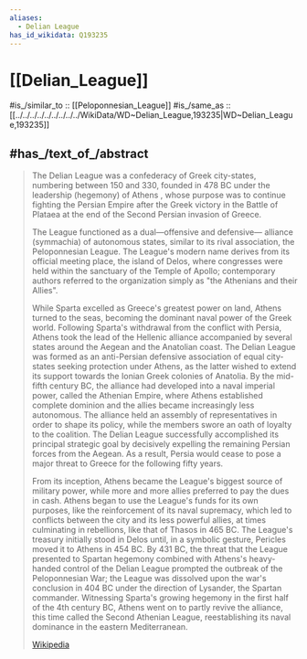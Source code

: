 ```yaml
---
aliases:
  - Delian League
has_id_wikidata: Q193235
---
```


# [[Delian_League]] 

#is_/similar_to :: [[Peloponnesian_League]] 
#is_/same_as :: [[../../../../../../../../../WikiData/WD~Delian_League,193235|WD~Delian_League,193235]] 

## #has_/text_of_/abstract 

> The Delian League was a confederacy of Greek city-states, numbering between 150 and 330, 
> founded in 478 BC under the leadership (hegemony) of Athens
> , whose purpose was to continue fighting the Persian Empire 
> after the Greek victory in the Battle of Plataea at the end of the Second Persian invasion of Greece. 
> 
> The League functioned as a dual—offensive and defensive—
> alliance (symmachia) of autonomous states, 
> similar to its rival association, the Peloponnesian League. 
> The League's modern name derives from its official meeting place, the island of Delos, 
> where congresses were held within the sanctuary of the Temple of Apollo; 
> contemporary authors referred to the organization simply as "the Athenians and their Allies".
>
> While Sparta excelled as Greece's greatest power on land, Athens turned to the seas, becoming the dominant naval power of the Greek world. Following Sparta's withdrawal from the conflict with Persia, Athens took the lead of the Hellenic alliance accompanied by several states around the Aegean and the Anatolian coast. The Delian League was formed as an anti-Persian defensive association of equal city-states seeking protection under Athens, as the latter wished to extend its support towards the Ionian Greek colonies of Anatolia. By the mid-fifth century BC, the alliance had developed into a naval imperial power, called the Athenian Empire, where Athens established complete dominion and the allies became increasingly less autonomous. The alliance held an assembly of representatives in order to shape its policy, while the members swore an oath of loyalty to the coalition. The Delian League successfully accomplished its principal strategic goal by decisively expelling the remaining Persian forces from the Aegean. As a result, Persia would cease to pose a major threat to Greece for the following fifty years.
>
> From its inception, Athens became the League's biggest source of military power, while more and more allies preferred to pay the dues in cash. Athens began to use the League's funds for its own purposes, like the reinforcement of its naval supremacy, which led to conflicts between the city and its less powerful allies, at times culminating in rebellions, like that of Thasos in 465 BC. The League's treasury initially stood in Delos until, in a symbolic gesture, Pericles moved it to Athens in 454 BC. By 431 BC, the threat that the League presented to Spartan hegemony combined with Athens's heavy-handed control of the Delian League prompted the outbreak of the Peloponnesian War; the League was dissolved upon the war's conclusion in 404 BC under the direction of Lysander, the Spartan commander. Witnessing Sparta's growing hegemony in the first half of the 4th century BC, Athens went on to partly revive the alliance, this time called the Second Athenian League, reestablishing its naval dominance in the eastern Mediterranean.
>
> [Wikipedia](https://en.wikipedia.org/wiki/Delian%20League) 

